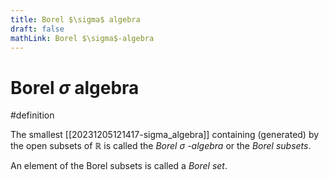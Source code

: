 ```yaml
---
title: Borel $\sigma$ algebra
draft: false
mathLink: Borel $\sigma$-algebra
---
```

# Borel $\sigma$ algebra
#definition

The smallest [[20231205121417-sigma_algebra]] containing (generated) by the open subsets of $\mathbb{R}$ is called the _Borel $\sigma$ -algebra_ or the _Borel subsets_.

An element of the Borel subsets is called a _Borel set_.
